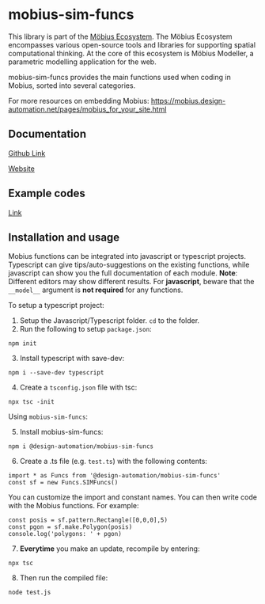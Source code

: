 # mobius-sim-funcs
This library is part of the [Möbius Ecosystem](https://mobius.design-automation.net/index.html).
The Möbius Ecosystem encompasses various open-source tools and libraries for supporting spatial computational thinking. 
At the core of this ecosystem is Möbius Modeller, a parametric modelling application for the web.

mobius-sim-funcs provides the main functions used when coding in Mobius, sorted into several categories.

For more resources on embedding Mobius: https://mobius.design-automation.net/pages/mobius_for_your_site.html

## Documentation
[Github Link](documentation/index.md)

[Website](https://design-automation.github.io/mobius-sim-funcs/)

## Example codes
[Link](examples/index.md)

## Installation and usage 

Mobius functions can be integrated into javascript or typescript projects. 
Typescript can give tips/auto-suggestions on the existing functions,
while javascript can show you the full documentation of each module. 
**Note**: Different editors may show different results. For **javascript**, 
beware that the `__model__` argument is **not required** for any functions. 

To setup a typescript project: 
1. Setup the Javascript/Typescript folder. `cd` to the folder. 
2. Run the following to setup `package.json`:
```
npm init
```
3. Install typescript with save-dev:
```
npm i --save-dev typescript
```
4. Create a `tsconfig.json` file with tsc:
```
npx tsc -init
```

Using `mobius-sim-funcs`:

5. Install mobius-sim-funcs:
```
npm i @design-automation/mobius-sim-funcs
```
6. Create a .ts file (e.g. `test.ts`) with the following contents:
```
import * as Funcs from '@design-automation/mobius-sim-funcs'
const sf = new Funcs.SIMFuncs()
```
You can customize the import and constant names.
You can then write code with the Mobius functions.
For example:
```
const posis = sf.pattern.Rectangle([0,0,0],5)
const pgon = sf.make.Polygon(posis)
console.log('polygons: ' + pgon)
```
7. **Everytime** you make an update, recompile by entering:
```
npx tsc
```
8. Then run the compiled file:
```
node test.js
```


